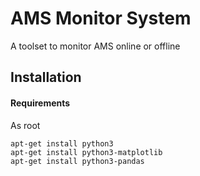 AMS Monitor System
==================
A toolset to monitor AMS online or offline

Installation
------------

#### Requirements
As root
```
apt-get install python3
apt-get install python3-matplotlib
apt-get install python3-pandas
```
